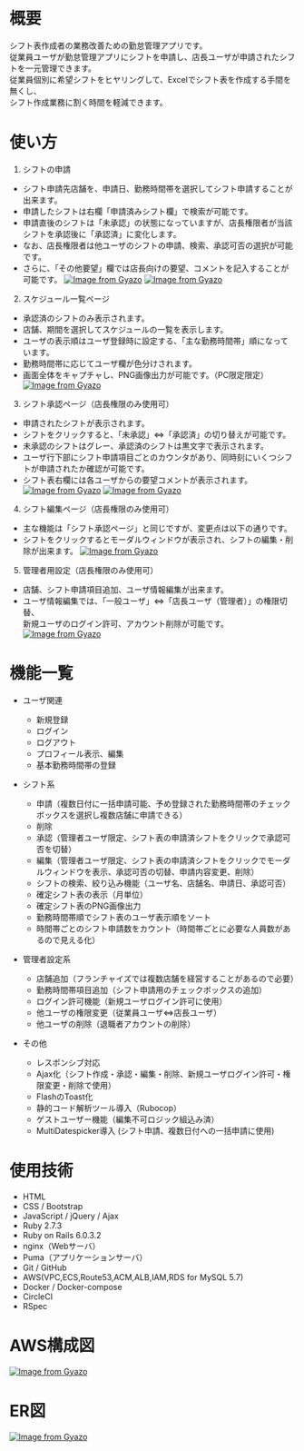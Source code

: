 # 概要
シフト表作成者の業務改善ための勤怠管理アプリです。<br />
従業員ユーザが勤怠管理アプリにシフトを申請し、店長ユーザが申請されたシフトを一元管理できます。<br />
従業員個別に希望シフトをヒヤリングして、Excelでシフト表を作成する手間を無くし、<br />
シフト作成業務に割く時間を軽減できます。

# 使い方
1. シフトの申請
  - シフト申請先店舗を、申請日、勤務時間帯を選択してシフト申請することが出来ます。
  - 申請したシフトは右欄「申請済みシフト欄」で検索が可能です。
  - 申請直後のシフトは「未承認」の状態になっていますが、店長権限者が当該シフトを承認後に「承認済」に変化します。
  - なお、店長権限者は他ユーザのシフトの申請、検索、承認可否の選択が可能です。
  - さらに、「その他要望」欄では店長向けの要望、コメントを記入することが可能です。
[![Image from Gyazo](https://i.gyazo.com/d69df741220bcee5b4b9cf333642852f.png)](https://gyazo.com/d69df741220bcee5b4b9cf333642852f)
[![Image from Gyazo](https://i.gyazo.com/2c62156534acb532c2cdd9e9b8721ba9.png)](https://gyazo.com/2c62156534acb532c2cdd9e9b8721ba9)

2. スケジュール一覧ページ
  - 承認済のシフトのみ表示されます。
  - 店舗、期間を選択してスケジュールの一覧を表示します。
  - ユーザの表示順はユーザ登録時に設定する、「主な勤務時間帯」順になっています。
  - 勤務時間帯に応じてユーザ欄が色分けされます。
  - 画面全体をキャプチャし、PNG画像出力が可能です。（PC限定限定）
[![Image from Gyazo](https://i.gyazo.com/24b8a263c0c6fa56bb91976143c7e758.png)](https://gyazo.com/24b8a263c0c6fa56bb91976143c7e758)

3. シフト承認ページ（店長権限のみ使用可）
  - 申請されたシフトが表示されます。
  - シフトをクリックすると、「未承認」⇔「承認済」の切り替えが可能です。
  - 未承認のシフトはグレー、承認済のシフトは黒文字で表示されます。
  - ユーザ行下部にシフト申請項目ごとのカウンタがあり、同時刻にいくつシフトが申請されたか確認が可能です。
  - シフト表右欄には各ユーザからの要望コメントが表示されます。
[![Image from Gyazo](https://i.gyazo.com/cd6207eb423285777201456cf10ca769.png)](https://gyazo.com/cd6207eb423285777201456cf10ca769)
[![Image from Gyazo](https://i.gyazo.com/e50e9b3ea51dea74abbb1a2e5e34ea3c.png)](https://gyazo.com/e50e9b3ea51dea74abbb1a2e5e34ea3c)

4. シフト編集ページ（店長権限のみ使用可）
  - 主な機能は「シフト承認ページ」と同じですが、変更点は以下の通りです。
  - シフトをクリックするとモーダルウィンドウが表示され、シフトの編集・削除が出来ます。
[![Image from Gyazo](https://i.gyazo.com/4203a4b0c58acf0ecc4cb4ee67b2e08e.png)](https://gyazo.com/4203a4b0c58acf0ecc4cb4ee67b2e08e)

5. 管理者用設定（店長権限のみ使用可）
  - 店舗、シフト申請項目追加、ユーザ情報編集が出来ます。
  - ユーザ情報編集では、「一般ユーザ」⇔「店長ユーザ（管理者）」の権限切替、<br>
    新規ユーザのログイン許可、アカウント削除が可能です。
[![Image from Gyazo](https://i.gyazo.com/2ebf82fffbdc6fa009b98ab09c12ba38.png)](https://gyazo.com/2ebf82fffbdc6fa009b98ab09c12ba38)

# 機能一覧
- ユーザ関連
  - 新規登録
  - ログイン
  - ログアウト
  - プロフィール表示、編集
  - 基本勤務時間帯の登録

- シフト系
  - 申請（複数日付に一括申請可能、予め登録された勤務時間帯のチェックボックスを選択し複数店舗に申請できる）
  - 削除
  - 承認（管理者ユーザ限定、シフト表の申請済シフトをクリックで承認可否を切替）
  - 編集（管理者ユーザ限定、シフト表の申請済シフトをクリックでモーダルウィンドウを表示、承認可否の切替、申請内容変更、削除）
  - シフトの検索、絞り込み機能（ユーザ名、店舗名、申請日、承認可否）
  - 確定シフト表の表示（月単位）
  - 確定シフト表のPNG画像出力
  - 勤務時間帯順でシフト表のユーザ表示順をソート
  - 時間帯ごとのシフト申請数をカウント（時間帯ごとに必要な人員数があるので見える化）

- 管理者設定系
  - 店舗追加（フランチャイズでは複数店舗を経営することがあるので必要）
  - 勤務時間帯項目追加（シフト申請用のチェックボックスの追加）
  - ログイン許可機能（新規ユーザログイン許可に使用）
  - 他ユーザの権限変更（従業員ユーザ⇔店長ユーザ）
  - 他ユーザの削除（退職者アカウントの削除）

- その他
  - レスポンシブ対応
  - Ajax化（シフト作成・承認・編集・削除、新規ユーザログイン許可・権限変更・削除で使用）
  - FlashのToast化
  - 静的コード解析ツール導入（Rubocop）
  - ゲストユーザー機能（編集不可ロジック組込み済）
  - MultiDatespicker導入 (シフト申請、複数日付への一括申請に使用)


# 使用技術
* HTML
* CSS / Bootstrap
* JavaScript / jQuery / Ajax
* Ruby 2.7.3
* Ruby on Rails 6.0.3.2
* nginx（Webサーバ）
* Puma（アプリケーションサーバ）
* Git / GitHub
* AWS(VPC,ECS,Route53,ACM,ALB,IAM,RDS for MySQL 5.7)
* Docker / Docker-compose
* CircleCI
* RSpec

# AWS構成図
[![Image from Gyazo](https://i.gyazo.com/b1e07f086d67a8c83cbf9c0174decb7f.png)](https://gyazo.com/b1e07f086d67a8c83cbf9c0174decb7f)

# ER図
[![Image from Gyazo](https://i.gyazo.com/cfea68de619124993f97e330faa966f7.png)](https://gyazo.com/cfea68de619124993f97e330faa966f7)
